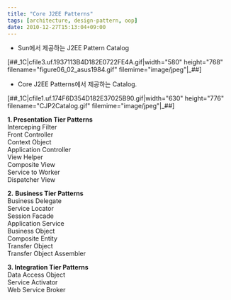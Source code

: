 ```yaml
---
title: "Core J2EE Patterns"
tags: [architecture, design-pattern, oop]
date: 2010-12-27T15:13:04+09:00
---
```


- Sun에서 제공하는 J2EE Pattern Catalog

[##\_1C|cfile3.uf.1937113B4D182E0722FE4A.gif|width="580" height="768" filename="figure06\_02\_asus1984.gif" filemime="image/jpeg"|\_##]

  
- Core J2EE Patterns에서 제공하는 Catalog.  

[##\_1C|cfile1.uf.174F6D354D182E37025B90.gif|width="630" height="776" filename="CJP2Catalog.gif" filemime="image/jpeg"|\_##]

  
**1. Presentation Tier Patterns**  
  Interceping Filter  
  Front Controller  
  Context Object  
  Application Controller  
  View Helper  
  Composite View  
  Service to Worker  
  Dispatcher View  
  
**2.**  **Business Tier Patterns**  
  Business Delegate  
  Service Locator  
  Session Facade  
  Application Service  
  Business Object  
  Composite Entity  
  Transfer Object  
  Transfer Object Assembler  
  
**3. Integration Tier Patterns**  
  Data Access Object  
  Service Activator  
  Web Service Broker